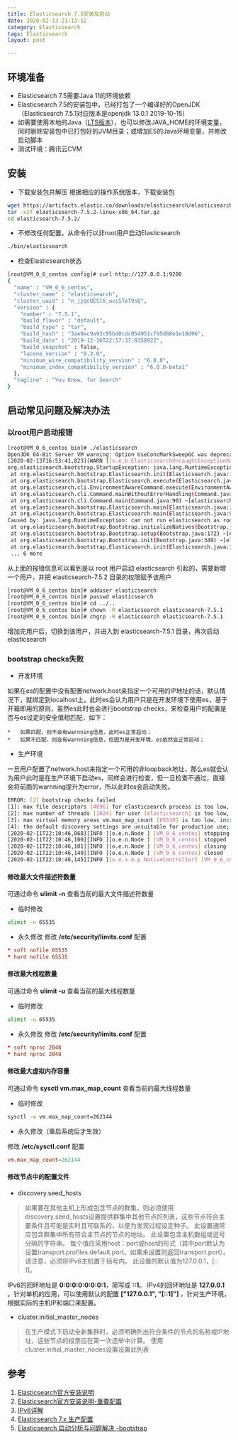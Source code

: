 ```yaml
---
title: Elasticsearch 7.5安装及启动
date: 2020-02-13 21:13:52
category: Elasticsearch
tags: Elasticsearch
layout: post

---
```


## 环境准备

* Elasticsearch 7.5需要Java 11的环境依赖
* Elasticsearch 7.5的安装包中，已经打包了一个编译好的OpenJDK（Elasticsearch 7.5.1对应版本是openjdk 13.0.1 2019-10-15）
* 如需要使用本地的Java（[LTS版本](https://www.oracle.com/technetwork/java/eol-135779.html)），也可以修改JAVA_HOME的环境变量，同时删除安装包中已打包好的JVM目录；或增加ES的Java环境变量，并修改启动脚本
* 测试环境：腾讯云CVM

## 安装

* 下载安装包并解压
根据相应的操作系统版本，下载安装包

```sh
wget https://artifacts.elastic.co/downloads/elasticsearch/elasticsearch-7.5.2-linux-x86_64.tar.gz
tar -xzf elasticsearch-7.5.2-linux-x86_64.tar.gz
cd elasticsearch-7.5.2/
```

* 不修改任何配置，从命令行以非root用户启动Elasticsearch

```sh
./bin/elasticsearch
```

* 检查Elasticsearch状态

```sh
[root@VM_0_6_centos config]# curl http://127.0.0.1:9200
{
  "name" : "VM_0_6_centos",
  "cluster_name" : "elasticsearch",
  "cluster_uuid" : "n_jjqcOESl6_uviSTeT9sQ",
  "version" : {
    "number" : "7.5.1",
    "build_flavor" : "default",
    "build_type" : "tar",
    "build_hash" : "3ae9ac9a93c95bd0cdc054951cf95d88e1e18d96",
    "build_date" : "2019-12-16T22:57:37.835892Z",
    "build_snapshot" : false,
    "lucene_version" : "8.3.0",
    "minimum_wire_compatibility_version" : "6.8.0",
    "minimum_index_compatibility_version" : "6.0.0-beta1"
  },
  "tagline" : "You Know, for Search"
}
```

## 启动常见问题及解决办法

### 以root用户启动报错

```sh
[root@VM_0_6_centos bin]# ./elasticsearch
OpenJDK 64-Bit Server VM warning: Option UseConcMarkSweepGC was deprecated in version 9.0 and will likely be removed in a future release.
[2020-02-13T16:53:41,823][WARN ][o.e.b.ElasticsearchUncaughtExceptionHandler] [VM_0_6_centos] uncaught exception in thread [main]
org.elasticsearch.bootstrap.StartupException: java.lang.RuntimeException: can not run elasticsearch as root
 at org.elasticsearch.bootstrap.Elasticsearch.init(Elasticsearch.java:163) ~[elasticsearch-7.5.1.jar:7.5.1]
 at org.elasticsearch.bootstrap.Elasticsearch.execute(Elasticsearch.java:150) ~[elasticsearch-7.5.1.jar:7.5.1]
 at org.elasticsearch.cli.EnvironmentAwareCommand.execute(EnvironmentAwareCommand.java:86) ~[elasticsearch-7.5.1.jar:7.5.1]
 at org.elasticsearch.cli.Command.mainWithoutErrorHandling(Command.java:125) ~[elasticsearch-cli-7.5.1.jar:7.5.1]
 at org.elasticsearch.cli.Command.main(Command.java:90) ~[elasticsearch-cli-7.5.1.jar:7.5.1]
 at org.elasticsearch.bootstrap.Elasticsearch.main(Elasticsearch.java:115) ~[elasticsearch-7.5.1.jar:7.5.1]
 at org.elasticsearch.bootstrap.Elasticsearch.main(Elasticsearch.java:92) ~[elasticsearch-7.5.1.jar:7.5.1]
Caused by: java.lang.RuntimeException: can not run elasticsearch as root
 at org.elasticsearch.bootstrap.Bootstrap.initializeNatives(Bootstrap.java:105) ~[elasticsearch-7.5.1.jar:7.5.1]
 at org.elasticsearch.bootstrap.Bootstrap.setup(Bootstrap.java:172) ~[elasticsearch-7.5.1.jar:7.5.1]
 at org.elasticsearch.bootstrap.Bootstrap.init(Bootstrap.java:349) ~[elasticsearch-7.5.1.jar:7.5.1]
 at org.elasticsearch.bootstrap.Elasticsearch.init(Elasticsearch.java:159) ~[elasticsearch-7.5.1.jar:7.5.1]
 ... 6 more
```

从上面的报错信息可以看到是以 root 用户启动 elasticsearch 引起的，需要新增一个用户，并把 elasticsearch-7.5.2 目录的权限赋予该用户

```sh
[root@VM_0_6_centos bin]# adduser elasticsearch
[root@VM_0_6_centos bin]# passwd elasticsearch
[root@VM_0_6_centos bin]# cd ../..
[root@VM_0_6_centos bin]# chown -R elasticsearch elasticsearch-7.5.1
[root@VM_0_6_centos bin]# chgrp -R elasticsearch elasticsearch-7.5.1
```

增加完用户后，切换到该用户，并进入到 elasticsearch-7.5.1 目录，再次启动 elasticsearch

### bootstrap checks失败

*   开发环境

如果在es的配置中没有配置network.host来指定一个可用的IP地址的话，默认情况下，就绑定到localhost上，此时es会认为用户只是在开发环境下使用es，基于开箱即用的原则，虽然es此时也会进行bootstrap checks，来检查用户的配置是否与es设定的安全值相匹配，如下：

    *   如果匹配，则不会有warnning信息，此时es正常启动；
    *   如果不匹配，则会有warnning信息，但因为是开发环境，es依然会正常启动；

*   生产环境

一旦用户配置了network.host来指定一个可用的非loopback地址，那么es就会认为用户此时是在生产环境下启动es，同样会进行检查，但一旦检查不通过，直接会将前面的warnning提升为error，所以此时es会启动失败。

```sh
ERROR: [2] bootstrap checks failed
[1]: max file descriptors [4096] for elasticsearch process is too low, increase to at least [65536]
[2]: max number of threads [1024] for user [elasticsearch] is too low, increase to at least [2048]
[3]: max virtual memory areas vm.max_map_count [65530] is too low, increase to at least [262144]
[4]: the default discovery settings are unsuitable for production use; at least one of [discovery.seed_hosts, discovery.seed_providers, cluster.initial_master_nodes] must be configured
[2020-02-11T22:10:46,068][INFO ][o.e.n.Node ] [VM_0_6_centos] stopping ...
[2020-02-11T22:10:46,100][INFO ][o.e.n.Node ] [VM_0_6_centos] stopped
[2020-02-11T22:10:46,101][INFO ][o.e.n.Node ] [VM_0_6_centos] closing ...
[2020-02-11T22:10:46,140][INFO ][o.e.n.Node ] [VM_0_6_centos] closed
[2020-02-11T22:10:46,145][INFO ][o.e.x.m.p.NativeController] [VM_0_6_centos] Native controller process has stopped - no new native processes can be started
```

#### 修改最大文件描述符数量

可通过命令 **ulimit -n** 查看当前的最大文件描述符数量

* 临时修改

```sh
ulimit -n 65535
```

* 永久修改
修改 **/etc/security/limits.conf** 配置

```conf
* soft nofile 65535
* hard nofile 65535
```

#### 修改最大线程数量

可通过命令 **ulimit -u** 查看当前的最大线程数量

* 临时修改

```sh
ulimit -u 65535
```

* 永久修改
修改 **/etc/security/limits.conf** 配置

```conf
* soft nproc 2048
* hard nproc 2048
```

#### 修改最大虚拟内存容量

可通过命令 **sysctl vm.max_map_count** 查看当前的最大线程数量

* 临时修改

```sh
sysctl -w vm.max_map_count=262144
```

* 永久修改（重启系统后才生效）

修改 **/etc/sysctl.conf** 配置

```conf
vm.max_map_count=262144
```

#### 修改节点中的配置文件

* discovery.seed_hosts

> 如果要在其他主机上形成包含节点的群集，则必须使用discovery.seed_hosts设置提供群集中其他节点的列表，这些节点符合主要条件且可能是实时且可联系的，以便为发现过程设定种子。 此设置通常应包含群集中所有符合主节点的节点的地址。 此设置包含主机数组或逗号分隔的字符串。 每个值应采用host：port或host的形式（其中port默认为设置transport.profiles.default.port，如果未设置则返回transport.port）。 请注意，必须将IPv6主机置于括号内。 此设置的默认值为127.0.0.1，[:: 1]。

IPv6的回环地址是 **0:0:0:0:0:0:0:1**，简写成 **::1**。 IPv4的回环地址是 **127.0.0.1** 。针对单机的应用，可以使用默认的配置 **["127.0.0.1", "[::1]"]** ，针对生产环境，根据实际的主机IP和端口来配置。

* cluster.initial_master_nodes

> 在生产模式下启动全新集群时，必须明确列出符合条件的节点的名称或IP地址，这些节点的投票应在第一次选举中计算。 使用cluster.initial_master_nodes设置设置此列表

## 参考
1. [Elasticsearch官方安装说明](https://www.elastic.co/guide/en/elasticsearch/reference/current/setup.html)
2. [Elasticsearch官方安装说明-重要配置](https://www.elastic.co/guide/en/elasticsearch/reference/7.0/discovery-settings.html)
3. [IPv6详解](https://www.cnblogs.com/qiangupc/p/4090122.html)
4. [Elasticsearch 7.x 生产配置](https://blog.csdn.net/chengyuqiang/article/details/89841544)
5. [Elasticsearch 启动分析与问题解决 -bootstrap](https://blog.51cto.com/xpleaf/2327317)
